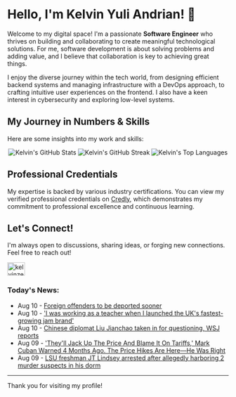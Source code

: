 # Hello, I'm Kelvin Yuli Andrian! 👋

Welcome to my digital space! I'm a passionate **Software Engineer** who thrives on building and collaborating to create meaningful technological solutions. For me, software development is about solving problems and adding value, and I believe that collaboration is key to achieving great things.

I enjoy the diverse journey within the tech world, from designing efficient backend systems and managing infrastructure with a DevOps approach, to crafting intuitive user experiences on the frontend. I also have a keen interest in cybersecurity and exploring low-level systems.

## My Journey in Numbers & Skills

Here are some insights into my work and skills:

<p align="center">
  <img src="https://github-readme-stats.vercel.app/api?username=kelvinzer0&show_icons=true&theme=radical" alt="Kelvin's GitHub Stats" />
  <img src="https://github-readme-streak-stats.herokuapp.com/?user=kelvinzer0&theme=radical" alt="Kelvin's GitHub Streak" />
  <img src="https://github-readme-stats.vercel.app/api/top-langs/?username=kelvinzer0&layout=compact&theme=radical" alt="Kelvin's Top Languages" />
</p>

## Professional Credentials

My expertise is backed by various industry certifications. You can view my verified professional credentials on [Credly](https://www.credly.com/users/kelvin-yuli-andrian/badges), which demonstrates my commitment to professional excellence and continuous learning.

## Let's Connect!

I'm always open to discussions, sharing ideas, or forging new connections. Feel free to reach out!

<p align="left">
    <a href="https://linkedin.com/in/kelvinzero" target="blank"><img align="center" src="https://cdn.jsdelivr.net/npm/simple-icons@3.0.1/icons/linkedin.svg" alt="kelvinzero" height="30" width="40" /></a>
</p>

### Today's News:

<!-- feed start -->
- Aug 10 - [Foreign offenders to be deported sooner](https://www.yahoo.com/news/videos/foreign-offenders-deported-sooner-084114245.html)
- Aug 10 - ['I was working as a teacher when I launched the UK's fastest-growing jam brand'](https://uk.finance.yahoo.com/news/jam-fearne-rosie-fruit-health-sugar-050053476.html)
- Aug 10 - [Chinese diplomat Liu Jianchao taken in for questioning, WSJ reports](https://www.yahoo.com/news/articles/chinese-diplomat-liu-jianchao-taken-040900855.html)
- Aug 09 - ['They'll Jack Up The Price And Blame It On Tariffs,' Mark Cuban Warned 4 Months Ago. The Price Hikes Are Here—He Was Right](https://finance.yahoo.com/news/theyll-jack-price-blame-tariffs-232107545.html)
- Aug 09 - [LSU freshman JT Lindsey arrested after allegedly harboring 2 murder suspects in his dorm](https://sports.yahoo.com/college-football/breaking-news/article/lsu-freshman-jt-lindsey-arrested-after-allegedly-harboring-2-murder-suspects-in-his-dorm-223649708.html)
<!-- feed end -->

---

Thank you for visiting my profile!
